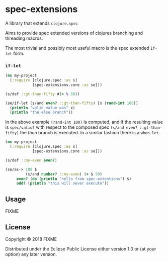 # spec-extensions

A library that extends `clojure.spec`

Aims to provide spec extended versions of clojures branching and threading macros.

The most trivial and possibly most useful macro is the spec extended `if-let` form.

### `if-let`

```clojure
(ns my-project
  (:require [clojure.spec :as s]
            [spec-extensions.core :as se]))

(s/def ::gt-than-fifty #(> % 50))

(se/if-let (s/and even? ::gt-than-fifty) [x (rand-int 100)]
  (println "valid value was" x)
  (println "the else branch"))
```

In the above example `(rand-int 100)` is computed, and if the resulting value is `spec/valid?` with respect to the composed spec `(s/and even? ::gt-than-fifty)` the *then* branch is executed. In a similar fashion there is a `when-let`.




```clojure
(ns my-project
  (:require [clojure.spec :as s]
            [spec-extensions.core :as se]))

(s/def ::my-even even?)

(se/as-> 100 $
         (s/and number? ::my-even) (+ $ 50)
	 even? (do (println "hello from spec-extentions") $)
	 odd? (println "this will never execute"))
```

## Usage

FIXME

## License

Copyright © 2018 FIXME

Distributed under the Eclipse Public License either version 1.0 or (at
your option) any later version.
